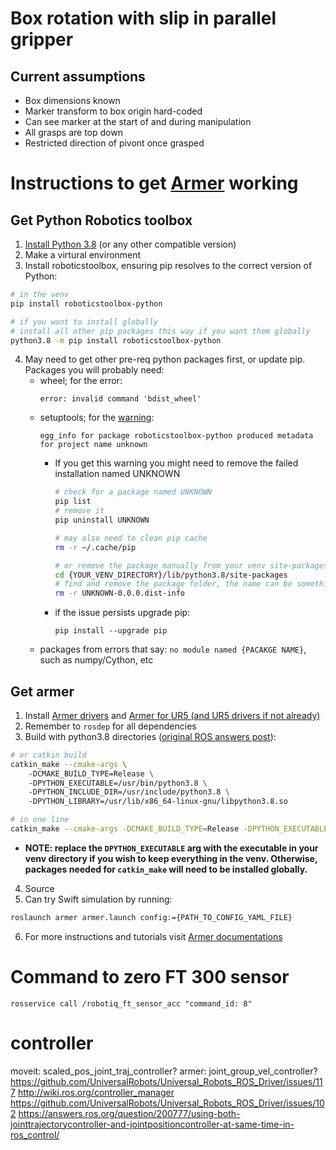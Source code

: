 # Box rotation with slip in parallel gripper

## Current assumptions
- Box dimensions known
- Marker transform to box origin hard-coded
- Can see marker at the start of and during manipulation
- All grasps are top down
- Restricted direction of pivont once grasped

# Instructions to get [Armer](https://github.com/qcr/armer) working
## Get Python Robotics toolbox
1. [Install Python 3.8](https://askubuntu.com/questions/1197683/how-do-i-install-python-3-8-in-lubuntu-18-04) (or any other compatible version)
2. Make a virtural environment
3. Install roboticstoolbox, ensuring pip resolves to the correct version of Python:
```bash
# in the venv
pip install roboticstoolbox-python

# if you want to install globally
# install all other pip packages this way if you want them globally
python3.8 -m pip install roboticstoolbox-python

```
4. May need to get other pre-req python packages first, or update pip. Packages you will probably need: 
   - wheel; for the error: 
        ```
        error: invalid command 'bdist_wheel'
        ```
   - setuptools; for the [warning](https://stackoverflow.com/questions/11425106/python-pip-install-fails-invalid-command-egg-info):
        ```
        egg_info for package roboticstoolbox-python produced metadata for project name unknown
        ``` 
     - If you get this warning you might need to remove the failed installation named UNKNOWN
        ```bash
        # check for a package named UNKNOWN
        pip list
        # remove it
        pip uninstall UNKNOWN

        # may also need to clean pip cache
        rm -r ~/.cache/pip

        # or remove the package manually from your venv site-packages directory
        cd {YOUR_VENV_DIRECTORY}/lib/python3.8/site-packages
        # find and remove the package folder, the name can be something like this
        rm -r UNKNOWN-0.0.0.dist-info
        ```
     - if the issue persists upgrade pip:
        ```
        pip install --upgrade pip
        ```
   - packages from errors that say: `no module named {PACAKGE NAME}`, such as numpy/Cython, etc

## Get armer
1. Install [Armer drivers](https://github.com/qcr/armer) and [Armer for UR5 (and UR5 drivers if not already)](https://github.com/qcr/armer_ur)
2. Remember to `rosdep` for all dependencies
3. Build with python3.8 directories ([original ROS answers post](https://answers.ros.org/question/326226/importerror-dynamic-module-does-not-define-module-export-function-pyinit__tf2/)):
```bash
# or catkin build
catkin_make --cmake-args \ 
    -DCMAKE_BUILD_TYPE=Release \ 
    -DPYTHON_EXECUTABLE=/usr/bin/python3.8 \ 
    -DPYTHON_INCLUDE_DIR=/usr/include/python3.8 \ 
    -DPYTHON_LIBRARY=/usr/lib/x86_64-linux-gnu/libpython3.8.so

# in one line
catkin_make --cmake-args -DCMAKE_BUILD_TYPE=Release -DPYTHON_EXECUTABLE=/usr/bin/python3.8 -DPYTHON_INCLUDE_DIR=/usr/include/python3.8 -DPYTHON_LIBRARY=/usr/lib/x86_64-linux-gnu/libpython3.8.so
```
- **NOTE: replace the `DPYTHON_EXECUTABLE` arg with the executable in your venv directory if you wish to keep everything in the venv. Otherwise, packages needed for `catkin_make` will need to be installed globally.**
4. Source
5. Can try Swift simulation by running:
```bash
roslaunch armer armer.launch config:={PATH_TO_CONFIG_YAML_FILE}
```
6. For more instructions and tutorials visit [Armer documentations](https://open.qcr.ai/armer/index.html)

# Command to zero FT 300 sensor
```
rosservice call /robotiq_ft_sensor_acc "command_id: 8"
```

# controller
moveit: scaled_pos_joint_traj_controller?
armer: joint_group_vel_controller?
https://github.com/UniversalRobots/Universal_Robots_ROS_Driver/issues/117
http://wiki.ros.org/controller_manager
https://github.com/UniversalRobots/Universal_Robots_ROS_Driver/issues/102
https://answers.ros.org/question/200777/using-both-jointtrajectorycontroller-and-jointpositioncontroller-at-same-time-in-ros_control/